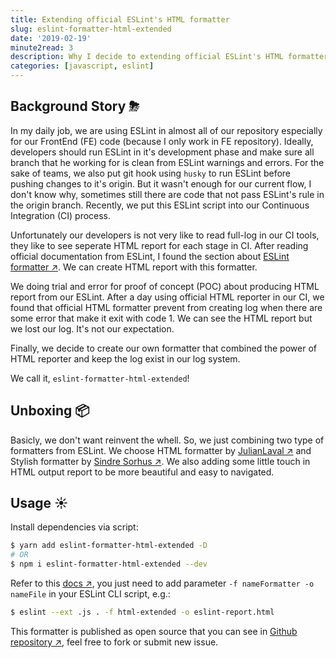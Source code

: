 ```yaml
---
title: Extending official ESLint's HTML formatter
slug: eslint-formatter-html-extended
date: '2019-02-19'
minute2read: 3
description: Why I decide to extending official ESLint's HTML formatter
categories: [javascript, eslint]
---
```


## Background Story ⛈

In my daily job, we are using ESLint in almost all of our repository especially for our FrontEnd (FE) code (because I only work in FE repository). Ideally, developers should run ESLint in it's development phase and make sure all branch that he working for is clean from ESLint warnings and errors. For the sake of teams, we also put git hook using `husky` to run ESLint before pushing changes to it's origin. But it wasn't enough for our current flow, I don't know why, sometimes still there are code that not pass ESLint's rule in the origin branch. Recently, we put this ESLint script into our Continuous Integration (CI) process.

Unfortunately our developers is not very like to read full-log in our CI tools, they like to see seperate HTML report for each stage in CI. After reading official documentation from ESLint, I found the section about [ESLint formatter ↗️](https://eslint.org/docs/user-guide/formatters/). We can create HTML report with this formatter.

We doing trial and error for proof of concept (POC) about producing HTML report from our ESLint. After a day using official HTML reporter in our CI, we found that official HTML formatter prevent from creating log when there are some error that make it exit with code 1. We can see the HTML report but we lost our log. It's not our expectation.

Finally, we decide to create our own formatter that combined the power of HTML reporter and keep the log exist in our log system.

We call it, `eslint-formatter-html-extended`!

## Unboxing 📦

Basicly, we don't want reinvent the whell. So, we just combining two type of formatters from ESLint. We choose HTML formatter by [JulianLaval ↗️](https://github.com/JulianLaval) and Stylish formatter by [Sindre Sorhus ↗️](https://github.com/sindresorhus). We also adding some little touch in HTML output report to be more beautiful and easy to navigated.

## Usage ☀️

Install dependencies via script:

```bash
$ yarn add eslint-formatter-html-extended -D
# OR
$ npm i eslint-formatter-html-extended --dev
```

Refer to this [docs ↗️](https://eslint.org/docs/user-guide/formatters/), you just need to add parameter `-f nameFormatter -o nameFile` in your ESLint CLI script, e.g.:

```bash
$ eslint --ext .js . -f html-extended -o eslint-report.html
```

This formatter is published as open source that you can see in [Github repository ↗️](https://github.com/mazipan/eslint-formatter-html-extended), feel free to fork or submit new issue.